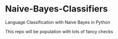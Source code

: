 # Naive-Bayes-Classifiers
Language Classification with Naive Bayes in Python

This repo will be population with lots of fancy checks
